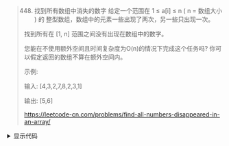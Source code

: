 > 448. 找到所有数组中消失的数字
> 给定一个范围在  1 ≤ a[i] ≤ n ( n = 数组大小 ) 的 整型数组，数组中的元素一些出现了两次，另一些只出现一次。
>
> 找到所有在 [1, n] 范围之间没有出现在数组中的数字。
>
> 您能在不使用额外空间且时间复杂度为O(n)的情况下完成这个任务吗? 你可以假定返回的数组不算在额外空间内。
>
> 示例:
>
> 输入:
> [4,3,2,7,8,2,3,1]
>
> 输出:
> [5,6]
>
> https://leetcode-cn.com/problems/find-all-numbers-disappeared-in-an-array/





<details>
<summary>显示代码</summary>

```python
class Solution:
    def findDisappearedNumbers(self, nums: List[int]) -> List[int]:
        ret = []
        for i in nums:
            abs_i = abs(i)
            if nums[abs_i - 1] < 0:
                continue
            nums[abs_i - 1] = - nums[abs_i - 1]

        for i, j in enumerate(nums, start=1):
            if j > 0:
                ret.append(i)
        return ret
```
</details>